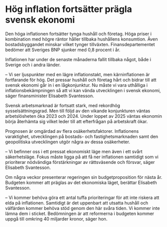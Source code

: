 # Hög inflation fortsätter prägla svensk ekonomi

Den höga inflationen fortsätter tynga hushåll och företag. Höga priser i kombination med högre räntor håller tillbaka hushållens konsumtion. Även bostadsbyggandet minskar vilket tynger tillväxten. Finansdepartementet bedömer att Sveriges BNP sjunker med 0,8 procent i år.

Inflationen har under de senaste månaderna fallit tillbaka något, både i Sverige och i andra länder.

– Vi ser ljuspunkter med en lägre inflationstakt, men kärninflationen är fortfarande för hög. Det pressar hushåll och företag hårt och bidrar till att svensk ekonomi går in i en lågkonjunktur. Nu måste vi vara uthålliga i inflationsbekämpningen så att vi kan vända utvecklingen i svensk ekonomi, säger finansminister Elisabeth Svantesson.

Svensk arbetsmarknad är fortsatt stark, med rekordhög sysselsättningsgrad. Men till följd av den vikande konjunkturen väntas arbetslösheten öka 2023 och 2024. Under loppet av 2025 väntas ekonomin börja återhämta sig vilket leder till att efterfrågan på arbetskraft ökar.

Prognosen är omgärdad av flera osäkerhetsfaktorer. Inflationens varaktighet, utvecklingen på bostads- och fastighetsmarknaden samt den geopolitiska utvecklingen utgör några av dessa osäkerheter.

– Vi befinner oss i ett pressat ekonomiskt läge men även i ett svårt säkerhetsläge. Fokus måste ligga på att få ner inflationen samtidigt som vi prioriterar nödvändiga förstärkningar av rättsväsende och försvar, säger Elisabeth Svantesson.

Om några veckor presenterar regeringen sin budgetproposition för nästa år. Budgeten kommer att präglas av det ekonomiska läget, berättar Elisabeth Svantesson.

– Vi kommer behöva göra ett antal tuffa prioriteringar för att inte riskera att elda på inflationen. Samtidigt är det uppenbart att utsatta hushåll och välfärden kommer behöva stöd genom den här svåra tiden. Vi kommer inte lämna dem i sticket. Bedömningen är att reformerna i budgeten kommer uppgå till omkring 40 miljarder kronor, säger hon.
